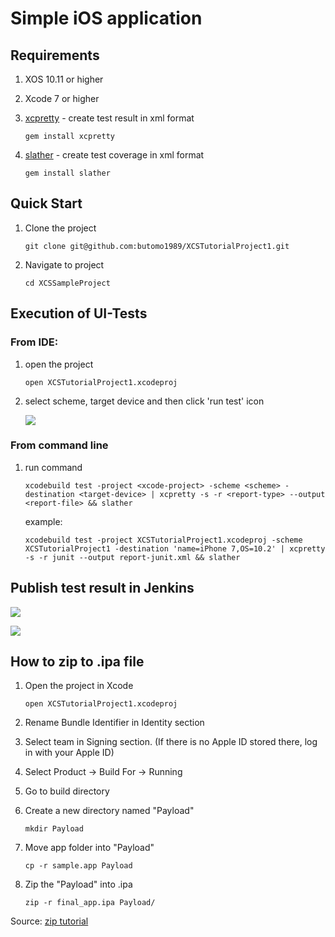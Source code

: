Simple iOS application 
======================

Requirements
------------
1. XOS 10.11 or higher
2. Xcode 7 or higher
3. [xcpretty] - create test result in xml format 
	
	```
	gem install xcpretty
	```

4. [slather] - create test coverage in xml format
	
	```
	gem install slather
	```

Quick Start
-----------
1. Clone the project

	```
	git clone git@github.com:butomo1989/XCSTutorialProject1.git
	```

2. Navigate to project

	```
	cd XCSSampleProject
	```

Execution of UI-Tests
---------------------
### From IDE:
1. open the project

	```
	open XCSTutorialProject1.xcodeproj
	```

2. select scheme, target device and then click 'run test' icon
	
	![][IDE]

### From command line
1. run command 
	
	```
	xcodebuild test -project <xcode-project> -scheme <scheme> -destination <target-device> | xcpretty -s -r <report-type> --output <report-file> && slather
	```

	example:

	```
	xcodebuild test -project XCSTutorialProject1.xcodeproj -scheme XCSTutorialProject1 -destination 'name=iPhone 7,OS=10.2' | xcpretty -s -r junit --output report-junit.xml && slather
	```

Publish test result in Jenkins
------------------------------

![][test result]

![][test coverage]

How to zip to .ipa file
-----------------------

1. Open the project in Xcode

	```
	open XCSTutorialProject1.xcodeproj
	```
	
2. Rename Bundle Identifier in Identity section

3. Select team in Signing section. (If there is no Apple ID stored there, log in with your Apple ID)

4. Select Product -> Build For -> Running

5. Go to build directory

6. Create a new directory named "Payload"
	
	```
	mkdir Payload
	```

7. Move app folder into "Payload"

	```
	cp -r sample.app Payload
	```
	
8. Zip the "Payload" into .ipa 

	```
	zip -r final_app.ipa Payload/
	```
	
Source: [zip tutorial]
	
[IDE]: <images/how_to_run.png>
[xcpretty]: <https://github.com/supermarin/xcpretty>
[slather]: <https://github.com/SlatherOrg/slather>
[test result]: <images/test_result.png>
[test coverage]: <images/test_coverage.png>
[zip tutorial]: <https://github.com/awslabs/aws-device-farm-sample-app-for-ios>
